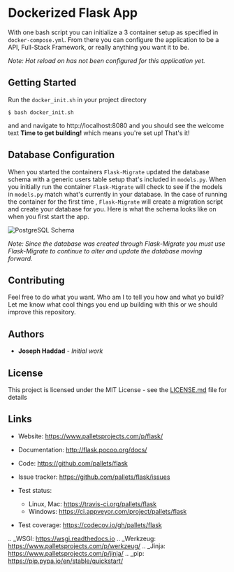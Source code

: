 # Dockerized Flask App

With one bash script you can initialize a 3 container setup as specified in `docker-compose.yml`. From there you can
configure the application to be a API, Full-Stack Framework, or really anything you want it to be. 

_Note: Hot reload on has not been configured for this application yet._ 

## Getting Started

Run the `docker_init.sh` in your project directory

```
$ bash docker_init.sh
```
and and navigate to http://localhost:8080 and you should see the 
welcome text **Time to get building!** which means you're set up! That's it!

## Database Configuration

When you started the containers `Flask-Migrate` updated the database schema with a generic users table setup
that's included in `models.py`. When you initially run the container `Flask-Migrate` will check to see if the 
models in `models.py` match what's currently in your database. In the case of running the container for the first time
, `Flask-Migrate` will create a migration script and create your database for you. Here is what the schema
looks like on when you first start the app. 



![PostgreSQL Schema](https://github.com/josephhaddad55/dockerized-nginx-flask-postgres/blob/master/misc/PostgreSQL-Schema.png)


_Note: Since the database was created through Flask-Migrate you must use Flask-Migrate to continue to alter and update the database moving forward._ 



## Contributing

Feel free to do what you want. Who am I to tell you how and what yo build? Let me know what cool things you end up building with this or we should improve this repository. 

## Authors

* **Joseph Haddad** - *Initial work*


## License

This project is licensed under the MIT License - see the [LICENSE.md](LICENSE.md) file for details


Links
-----

* Website: https://www.palletsprojects.com/p/flask/
* Documentation: http://flask.pocoo.org/docs/
* Code: https://github.com/pallets/flask
* Issue tracker: https://github.com/pallets/flask/issues
* Test status:

  * Linux, Mac: https://travis-ci.org/pallets/flask
  * Windows: https://ci.appveyor.com/project/pallets/flask

* Test coverage: https://codecov.io/gh/pallets/flask

.. _WSGI: https://wsgi.readthedocs.io
.. _Werkzeug: https://www.palletsprojects.com/p/werkzeug/
.. _Jinja: https://www.palletsprojects.com/p/jinja/
.. _pip: https://pip.pypa.io/en/stable/quickstart/

